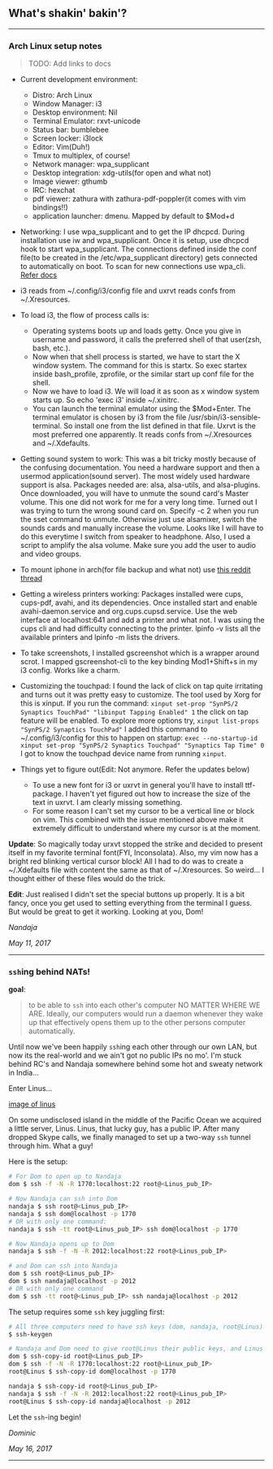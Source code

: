 ## What's shakin' bakin'?



---

### Arch Linux setup notes
> TODO: Add links to docs

- Current development environment:
    - Distro: Arch Linux
    - Window Manager: i3
    - Desktop environment: Nil
    - Terminal Emulator: rxvt-unicode
    - Status bar: bumblebee
    - Screen locker: i3lock
    - Editor: Vim(Duh!)
    - Tmux to multiplex, of course!
    - Network manager: wpa_supplicant
	- Desktop integration: xdg-utils(for open and what not)
	- Image viewer: gthumb
	- IRC: hexchat
	- pdf viewer: zathura with zathura-pdf-poppler(it comes with vim bindings!!)
    - application launcher: dmenu. Mapped by default to $Mod+d
-  Networking: I use wpa_supplicant and to get the IP dhcpcd. During installation use iw and wpa_supplicant. Once it is setup, use dhcpcd hook to start wpa_supplicant. The connections defined inside the conf file(to be created in the /etc/wpa_supplicant directory) gets connected to automatically on boot. To scan for new connections use wpa_cli. [Refer docs](https://wiki.archlinux.org/index.php/WPA_supplicant#Advanced_usage)
- i3 reads from ~/.config/i3/config file and uxrvt reads confs from ~/.Xresources.
- To load i3, the flow of process calls is:
	- Operating systems boots up and loads getty. Once you give in username and password, it calls the preferred shell of that user(zsh, bash, etc.).
	- Now when that shell process is started, we have to start the X window system. The command for this is startx. So exec startex inside bash_profile, zprofile, or the similar start up conf file for the shell.
	- Now we have to load i3. We will load it as soon as x window system starts up. So echo 'exec i3' inside ~/.xinitrc.
	- You can launch the terminal emulator using the $Mod+Enter. The terminal emulator is chosen by i3 from the file /usr/sbin/i3-sensible-terminal. So install one from the list defined in that file. Uxrvt is the most preferred one apparently. It reads confs from ~/.Xresources and ~/.Xdefaults.
- Getting sound system to work: This was a bit tricky mostly because of the confusing documentation.  You need a hardware support and then a usermod application(sound server). The most widely used hardware support is alsa. Packages needed are: alsa, alsa-utils, and alsa-plugins. Once downloaded, you will have to unmute the sound card's Master volume. This one did not work for me for a very long time. Turned out I was trying to turn the wrong sound card on. Specify -c 2 when you run the sset command to unmute. Otherwise just use alsamixer, switch the sounds cards and manually increase the volume. Looks like I will have to do this everytime I switch from speaker to headphone. Also, I used a script to amplify the alsa volume. Make sure you add the user to audio and video groups.
- To mount iphone in arch(for file backup and what not) use [this reddit thread](https://www.reddit.com/r/archlinux/comments/3l2gvo/eli5_how_to_mount_my_iphone_in_arch/)
- Getting a wireless printers working: Packages installed were cups, cups-pdf, avahi, and its dependencies. Once installed start and enable avahi-daemon.service and  org.cups.cupsd.service. Use the web interface at localhost:641 and add a printer and what not. I was using the cups cli and had difficulty connecting to the printer. lpinfo -v lists all the available printers and lpinfo -m lists the drivers.
- To take screenshots, I installed gscreenshot which is a wrapper around scrot. I mapped gscreenshot-cli to the key binding Mod1+Shift+s in my i3 config. Works like a charm.
- Customizing the touchpad: I found the lack of click on tap quite irritating and turns out it was pretty easy to customize. The tool used by Xorg for this is xinput. If you run the command:
`xinput set-prop "SynPS/2 Synaptics TouchPad" "libinput Tapping Enabled" 1`
the click on tap feature will be enabled. To explore more options try,
`xinput list-props "SynPS/2 Synaptics TouchPad"`
I added this command to ~/.config/i3/config for this to happen on startup:
`exec --no-startup-id xinput set-prop "SynPS/2 Synaptics Touchpad"
"Synaptics Tap Time" 0`
I got to know the touchpad device name from running `xinput`.

- Things yet to figure out(Edit: Not anymore. Refer the updates below)
    - To use a new font for i3 or uxrvt in general you'll have to install ttf-<font name> package. I haven't yet figured out how to increase the size of the text in uxrvt. I am clearly missing something.
    - For some reason I can't set my cursor to be a vertical line or
      block on vim. This combined with the issue mentioned above make it extremely  difficult to understand where my cursor is at the moment.

**Update**: So magically today urxvt stopped the strike and decided to
present itself in my favorite terminal font(FYI, Inconsolata). Also, my
vim now has a bright red blinking vertical cursor block! All I had to do
was to create a ~/.Xdefaults file with content the same as that of
~/.Xresources. So weird... I thought either of these files would do the
trick.

**Edit**: Just realised I didn't set the special buttons up properly. It is a bit fancy, once you get used to setting everything from the terminal I guess. But would be great to get it working. Looking at you, Dom!

*Nandaja*

*May 11, 2017*

---

### `ssh`ing behind NATs!

**goal**:

> to be able to `ssh` into each other's computer NO MATTER WHERE WE ARE. Ideally, our computers would run a daemon whenever they wake up that effectively opens them up to the other persons computer automatically.

Until now we've been happily `ssh`ing each other through our own LAN, but now its the real-world and we ain't got no public IPs no mo'. I'm stuck behind RC's and Nandaja somewhere behind some hot and sweaty network in India...

Enter Linus...

[image of linus]()

On some undisclosed island in the middle of the Pacific Ocean we acquired a little server, Linus. Linus, that lucky guy, has a public IP. After many dropped Skype calls, we finally managed to set up a two-way `ssh` tunnel through him. What a guy!

Here is the setup:

```sh
# For Dom to open up to Nandaja
dom $ ssh -f -N -R 1770:localhost:22 root@<Linus_pub_IP>

# Now Nandaja can ssh into Dom
nandaja $ ssh root@<Linus_pub_IP>
nandaja $ ssh dom@localhost -p 1770
# OR with only one command:
nandaja $ ssh -tt root@<Linus_pub_IP> ssh dom@localhost -p 1770

# Now Nandaja opens up to Dom
nandaja $ ssh -f -N -R 2012:localhost:22 root@<Linus_pub_IP>

# and Dom can ssh into Nandaja
dom $ ssh root@<Linus_pub_IP>
dom $ ssh nandaja@localhost -p 2012
# OR with only one command
dom $ ssh -tt root@<Linus_pub_IP> ssh nandaja@localhost -p 2012
```

The setup requires some `ssh` key juggling first:
```sh
# All three computers need to have ssh keys (dom, nandaja, root@Linus)
$ ssh-keygen

# Nandaja and Dom need to give root@Linus their public keys, and Linus needs to give them both its public key as well
dom $ ssh-copy-id root@<Linus_pub_IP>
dom $ ssh -f -N -R 1770:localhost:22 root@<Linux_pub_IP>
root@Linus $ ssh-copy-id dom@localhost -p 1770

nandaja $ ssh-copy-id root@<Linus_pub_IP>
nandaja $ ssh -f -N -R 2012:localhost:22 root@<Linus_pub_IP>
root@Linus $ ssh-copy-id nandaja@localhost -p 2012
```

Let the `ssh`-ing begin!

*Dominic*

*May 16, 2017*

---


